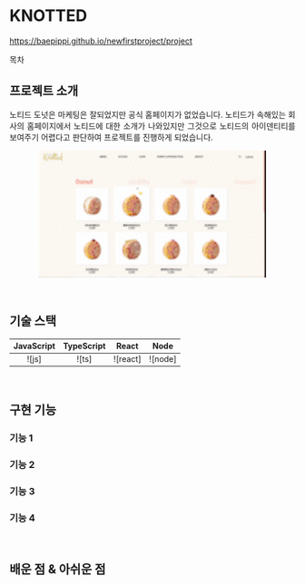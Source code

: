 # KNOTTED

https://baepippi.github.io/newfirstproject/project

목차

## 프로젝트 소개

<p align="justify">
노티드 도넛은 마케팅은 잘되었지만 공식 홈페이지가 없었습니다. 노티드가 속해있는 회사의 홈페이지에서 노티드에 대한 소개가 나와있지만 그것으로 노티드의 아이덴티티를 보여주기 어렵다고 판단하여 프로젝트를 진행하게 되었습니다.
</p>

<p align="center">
<img width= "400" align="center" src="https://github.com/BaePippi/newfirstproject/blob/main/project/image1/knotted.gif" alt="demo"/>
</p>

<br>

## 기술 스택

| JavaScript | TypeScript |  React   |  Node   |
| :--------: | :--------: | :------: | :-----: |
|   ![js]    |   ![ts]    | ![react] | ![node] |

<br>

## 구현 기능

### 기능 1

### 기능 2

### 기능 3

### 기능 4

<br>

## 배운 점 & 아쉬운 점

<p align="justify">

</p>

<br>

